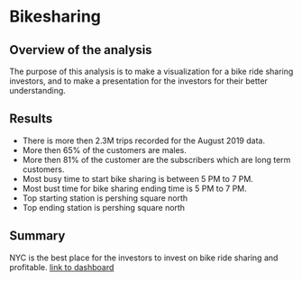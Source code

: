 # Bikesharing
## Overview of the analysis
The purpose of this analysis is to make a visualization for a bike ride sharing investors, and to make a presentation for the investors for their better understanding.
## Results
- There is more then 2.3M trips recorded for the August 2019 data.
- More then 65% of the customers are males.
- More then 81% of the customer are the subscribers which are long term customers.
- Most busy time to start bike sharing is between 5 PM to 7 PM.
- Most bust time for bike sharing ending time is 5 PM to 7 PM.
- Top starting station is pershing square north
- Top ending station is pershing square north
## Summary
NYC is the best place for the investors to invest on bike ride sharing and profitable.
[link to dashboard](https://public.tableau.com/app/profile/mohammad.kabir7763/viz/Des-Moines-Bike-Sharing_16526427376220/FINALSTORYREPORT)
